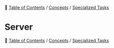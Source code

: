 🔖 [Table of Contents](../../README.md) / [Concepts](../README.md) / [Specialized Tasks](README.md)

# Server

🔖 [Table of Contents](../../README.md) / [Concepts](../README.md) / [Specialized Tasks](README.md)

